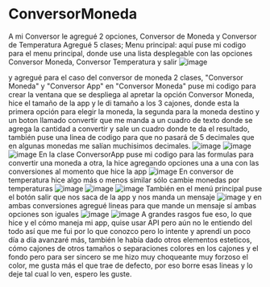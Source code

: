 # ConversorMoneda
A mi Conversor le agregué 2 opciones, Conversor de Moneda y Conversor de Temperatura
Agregué 5 clases;
Menu principal: aquí puse mi codigo para el menu principal, donde use una lista desplegable con las opciones Conversor Moneda, Conversor Temperatura y salir
![image](https://github.com/BitTacoBell/ConversorMoneda/assets/129892415/52936ba9-4947-41ed-a2d8-936703068c63)

y agregué para el caso del conversor de moneda 2 clases, "Conversor Moneda" y "Conversor App" en "Conversor Moneda" puse mi codigo para crear la
ventana que se despliega al apretar la opción Conversor Moneda, hice el tamaño de la app y le di tamaño a los 3 cajones, donde esta la primera
opción para elegir la moneda, la segunda para la moneda destino y un boton llamado convertir que me manda a un cuadro de texto donde se agrega
la cantidad a convertir y sale un cuadro donde te da el resultado, también puse una linea de codigo para que no pasará de 5 decimales que en
algunas monedas me salían muchisimos decimales.
![image](https://github.com/BitTacoBell/ConversorMoneda/assets/129892415/04bc630f-e35a-4dc1-8333-0aa800523e3e)
![image](https://github.com/BitTacoBell/ConversorMoneda/assets/129892415/dc3a81a0-51ee-4800-8d7d-6da84977af60)
![image](https://github.com/BitTacoBell/ConversorMoneda/assets/129892415/df8eeebe-6ca9-4f29-b7d4-3a17488af627)
En la clase ConversorApp puse mi codigo para las formulas para convertir una moneda a otra, la hice agregando opciones una a una con las conversiones
al momento que hice la app
![image](https://github.com/BitTacoBell/ConversorMoneda/assets/129892415/00b98879-0825-4c18-9b88-e6a3dc4fe298)
En conversor de temperatura hice algo más o menos similar sólo cambie monedas por temperaturas
![image](https://github.com/BitTacoBell/ConversorMoneda/assets/129892415/cbc12db8-7139-47ce-b425-325e3410b542)
![image](https://github.com/BitTacoBell/ConversorMoneda/assets/129892415/77cd34c3-f5c6-4636-a127-ac6452a249ac)
![image](https://github.com/BitTacoBell/ConversorMoneda/assets/129892415/d5773957-9e69-4933-a901-e1acf1c68dc8)
También en el menú principal puse el botón salir que nos saca de la app y nos manda un mensaje
![image](https://github.com/BitTacoBell/ConversorMoneda/assets/129892415/b3603329-869f-4669-bc8d-fa1bbf4aaf93)
y en ambas conversiones agregué lineas para que mande un mensaje sí ambas opciones son iguales
![image](https://github.com/BitTacoBell/ConversorMoneda/assets/129892415/b37bbc02-235f-406e-b61d-6b0214ba9b87)
![image](https://github.com/BitTacoBell/ConversorMoneda/assets/129892415/7fa195f6-ffe3-43d2-81da-509333944d1f)
A grandes rasgos fue eso, lo que hice y el cómo maneja mi app, quise usar API pero aún no le entiendo del todo así que me fui por lo que conozco 
pero lo intente y aprendí un poco día a día avanzaré más, también le había dado otros elementos esteticos, cómo cajones de otros tamaños o separaciones
colores en los cajones y el fondo pero para ser sincero se me hizo muy choqueante muy forzoso el color, me gusta más el que trae de defecto,
por eso borre esas lineas y lo deje tal cual lo ven, espero les guste.







